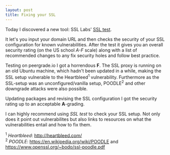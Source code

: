 ```yaml
---
layout: post
title: Fixing your SSL
---
```

Today I discovered a new tool: SSL Labs' [SSL test].

It let's you input your domain URL and then checks the security of your SSL configuration
for known vulnerabilities. After the test it gives you an overall security rating (on the
US school _A-F_ scale) along with a list of recommended changes to any fix security holes
and follow best practice.

Testing on peergrade.io I got a horrendous **F**. The SSL proxy is running on an
old Ubuntu machine, which hadn't been updated in a while, making the SSL setup
vulnerable to the Heartbleed<sup>1</sup> vulnerability. Furthermore as the
SSL-setup was an unconfigured/vanilla setup, POODLE<sup>2</sup>
and other downgrade attacks were also possible.

Updating packages and revising the SSL configuration I got the security rating
up to an acceptable **A**-grading.

I can highly recommend using _SSL test_ to check your SSL setup.
Not only does it point out vulnerabilites but also links to resources on what
the vulnerabilities entail and how to fix them.

<sup>1</sup> _Heartbleed_: http://heartbleed.com/  
<sup>2</sup> _POODLE_: https://en.wikipedia.org/wiki/POODLE and https://www.openssl.org/~bodo/ssl-poodle.pdf

[SSL test]: https://www.ssllabs.com/ssltest/
